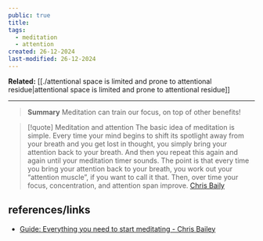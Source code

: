 ```yaml
---
public: true
title: 
tags:
  - meditation
  - attention
created: 26-12-2024
last-modified: 26-12-2024
---
```

**Related:** [[./attentional space is limited and prone to attentional residue|attentional space is limited and prone to attentional residue]]

---

> **Summary**
> Meditation can train our focus, on top of other benefits!


> [!quote] Meditation and attention
> The basic idea of meditation is simple. Every time your mind begins to shift its spotlight away from your breath and you get lost in thought, you simply bring your attention back to your breath. And then you repeat this again and again until your meditation timer sounds. The point is that every time you bring your attention back to your breath, you work out your “attention muscle”, if you want to call it that. Then, over time your focus, concentration, and attention span improve. [Chris Baily](https://chrisbailey.com/meditation-guide/)



## references/links
* [Guide: Everything you need to start meditating - Chris Bailey](https://chrisbailey.com/meditation-guide/)
